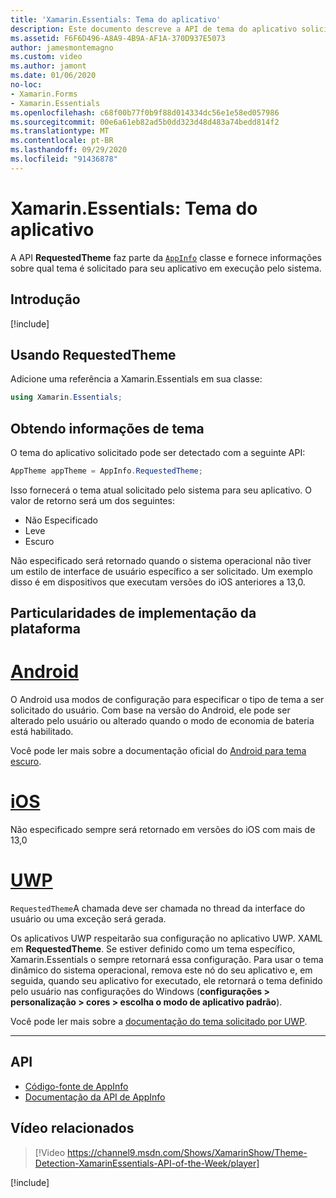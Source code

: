 ```yaml
---
title: 'Xamarin.Essentials: Tema do aplicativo'
description: Este documento descreve a API de tema do aplicativo solicitada no Xamarin.Essentials , que fornece informações sobre qual estilo de tema é solicitado para o aplicativo em execução.
ms.assetid: F6F6D496-A8A9-4B9A-AF1A-370D937E5073
author: jamesmontemagno
ms.custom: video
ms.author: jamont
ms.date: 01/06/2020
no-loc:
- Xamarin.Forms
- Xamarin.Essentials
ms.openlocfilehash: c68f00b77f0b9f88d014334dc56e1e58ed057986
ms.sourcegitcommit: 00e6a61eb82ad5b0dd323d48d483a74bedd814f2
ms.translationtype: MT
ms.contentlocale: pt-BR
ms.lasthandoff: 09/29/2020
ms.locfileid: "91436878"
---
```

# <a name="no-locxamarinessentials-app-theme"></a>Xamarin.Essentials: Tema do aplicativo

A API **RequestedTheme** faz parte da [`AppInfo`](app-information.md) classe e fornece informações sobre qual tema é solicitado para seu aplicativo em execução pelo sistema.

## <a name="get-started"></a>Introdução

[!include[](~/essentials/includes/get-started.md)]

## <a name="using-requestedtheme"></a>Usando RequestedTheme

Adicione uma referência a Xamarin.Essentials em sua classe:

```csharp
using Xamarin.Essentials;
```

## <a name="obtaining-theme-information"></a>Obtendo informações de tema

O tema do aplicativo solicitado pode ser detectado com a seguinte API:

```csharp
AppTheme appTheme = AppInfo.RequestedTheme;

```

Isso fornecerá o tema atual solicitado pelo sistema para seu aplicativo. O valor de retorno será um dos seguintes:

* Não Especificado
* Leve
* Escuro

Não especificado será retornado quando o sistema operacional não tiver um estilo de interface de usuário específico a ser solicitado. Um exemplo disso é em dispositivos que executam versões do iOS anteriores a 13,0.


## <a name="platform-implementation-specifics"></a>Particularidades de implementação da plataforma

# <a name="android"></a>[Android](#tab/android)

O Android usa modos de configuração para especificar o tipo de tema a ser solicitado do usuário. Com base na versão do Android, ele pode ser alterado pelo usuário ou alterado quando o modo de economia de bateria está habilitado.

Você pode ler mais sobre a documentação oficial do [Android para tema escuro](https://developer.android.com/guide/topics/ui/look-and-feel/darktheme).


# <a name="ios"></a>[iOS](#tab/ios)

Não especificado sempre será retornado em versões do iOS com mais de 13,0


# <a name="uwp"></a>[UWP](#tab/uwp)

`RequestedTheme`A chamada deve ser chamada no thread da interface do usuário ou uma exceção será gerada.

Os aplicativos UWP respeitarão sua configuração no aplicativo UWP. XAML em **RequestedTheme**. Se estiver definido como um tema específico, Xamarin.Essentials o sempre retornará essa configuração. Para usar o tema dinâmico do sistema operacional, remova este nó do seu aplicativo e, em seguida, quando seu aplicativo for executado, ele retornará o tema definido pelo usuário nas configurações do Windows (**configurações > personalização > cores > escolha o modo de aplicativo padrão**).

Você pode ler mais sobre a [documentação do tema solicitado por UWP](/uwp/api/windows.ui.xaml.application.requestedtheme).

--------------

## <a name="api"></a>API

- [Código-fonte de AppInfo](https://github.com/xamarin/Essentials/tree/main/Xamarin.Essentials/AppInfo)
- [Documentação da API de AppInfo](xref:Xamarin.Essentials.AppInfo)

## <a name="related-video"></a>Vídeo relacionados

> [!Video https://channel9.msdn.com/Shows/XamarinShow/Theme-Detection-XamarinEssentials-API-of-the-Week/player]

[!include[](~/essentials/includes/xamarin-show-essentials.md)]